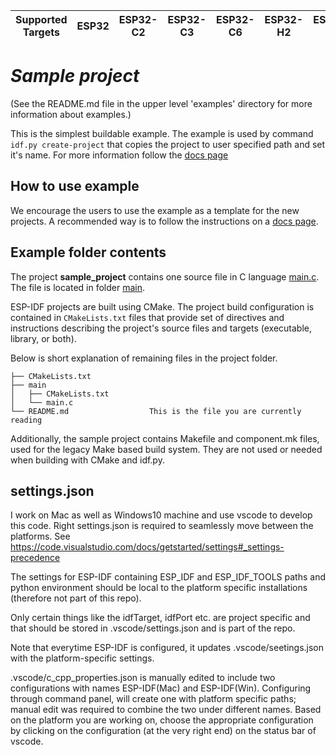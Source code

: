| Supported Targets | ESP32 | ESP32-C2 | ESP32-C3 | ESP32-C6 | ESP32-H2 | ESP32-P4 | ESP32-S2 | ESP32-S3 |
| ----------------- | ----- | -------- | -------- | -------- | -------- | -------- | -------- | -------- |

# _Sample project_

(See the README.md file in the upper level 'examples' directory for more information about examples.)

This is the simplest buildable example. The example is used by command `idf.py create-project`
that copies the project to user specified path and set it's name. For more information follow the [docs page](https://docs.espressif.com/projects/esp-idf/en/latest/api-guides/build-system.html#start-a-new-project)



## How to use example
We encourage the users to use the example as a template for the new projects.
A recommended way is to follow the instructions on a [docs page](https://docs.espressif.com/projects/esp-idf/en/latest/api-guides/build-system.html#start-a-new-project).

## Example folder contents

The project **sample_project** contains one source file in C language [main.c](main/main.c). The file is located in folder [main](main).

ESP-IDF projects are built using CMake. The project build configuration is contained in `CMakeLists.txt`
files that provide set of directives and instructions describing the project's source files and targets
(executable, library, or both). 

Below is short explanation of remaining files in the project folder.

```
├── CMakeLists.txt
├── main
│   ├── CMakeLists.txt
│   └── main.c
└── README.md                  This is the file you are currently reading
```
Additionally, the sample project contains Makefile and component.mk files, used for the legacy Make based build system. 
They are not used or needed when building with CMake and idf.py.

## settings.json

I work on Mac as well as Windows10 machine and use vscode to develop this code.
Right settings.json is required to seamlessly move between the platforms.
See https://code.visualstudio.com/docs/getstarted/settings#_settings-precedence

The settings for ESP-IDF containing ESP_IDF and ESP_IDF_TOOLS paths and python
environment should be local to the platform specific installations (therefore
not part of this repo).

Only certain things like the idfTarget, idfPort etc. are project specific and
that should be stored in .vscode/settings.json and is part of the repo. 

Note that everytime ESP-IDF is configured, it updates .vscode/seetings.json with the platform-specific settings.

.vscode/c_cpp_properties.json is manually edited to include two configurations with names ESP-IDF(Mac) and ESP-IDF(Win). Configuring through command panel, will create one with platform specific paths; manual edit was required to combine the two under different names. Based on the platform you are working on, choose the appropriate configuration by clicking on the configuration (at the very right end) on the status bar of vscode.